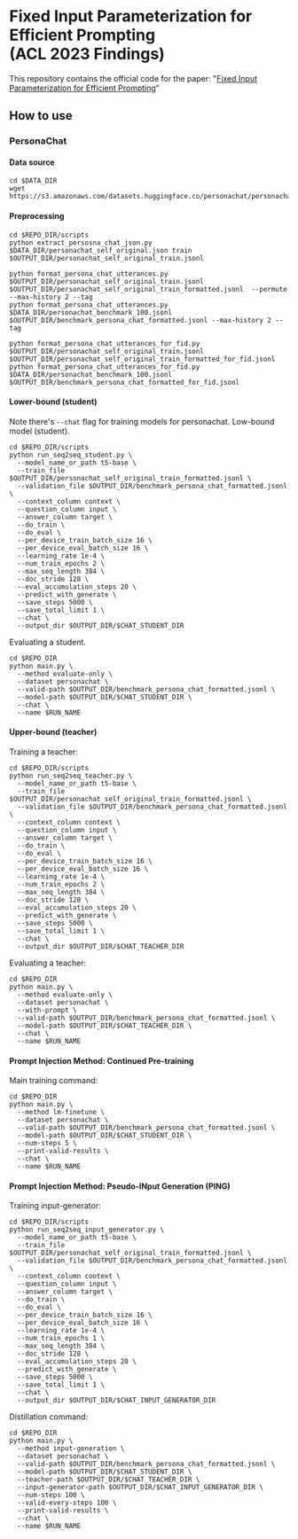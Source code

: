 # Fixed Input Parameterization for Efficient Prompting <br/>(ACL 2023 Findings)
This repository contains the official code for the paper: "[Fixed Input Parameterization for Efficient Prompting](https://arxiv.org/abs/2206.11349)"

## How to use

### PersonaChat

#### Data source
```
cd $DATA_DIR
wget https://s3.amazonaws.com/datasets.huggingface.co/personachat/personachat_self_original.json
```

#### Preprocessing
```
cd $REPO_DIR/scripts
python extract_persosna_chat_json.py $DATA_DIR/personachat_self_original.json train $OUTPUT_DIR/personachat_self_original_train.jsonl

python format_persona_chat_utterances.py $OUTPUT_DIR/personachat_self_original_train.jsonl $OUTPUT_DIR/personachat_self_original_train_formatted.jsonl  --permute --max-history 2 --tag
python format_persona_chat_utterances.py $DATA_DIR/personachat_benchmark_100.jsonl $OUTPUT_DIR/benchmark_persona_chat_formatted.jsonl --max-history 2 --tag

python format_persona_chat_utterances_for_fid.py $OUTPUT_DIR/personachat_self_original_train.jsonl $OUTPUT_DIR/personachat_self_original_train_formatted_for_fid.jsonl
python format_persona_chat_utterances_for_fid.py $DATA_DIR/personachat_benchmark_100.jsonl $OUTPUT_DIR/benchmark_persona_chat_formatted_for_fid.jsonl
```

#### Lower-bound (student)
Note there's `--chat` flag for training models for personachat.
Low-bound model (student).
```
cd $REPO_DIR/scripts
python run_seq2seq_student.py \
  --model_name_or_path t5-base \
  --train_file $OUTPUT_DIR/personachat_self_original_train_formatted.jsonl \
  --validation_file $OUTPUT_DIR/benchmark_persona_chat_formatted.jsonl \
  --context_column context \
  --question_column input \
  --answer_column target \
  --do_train \
  --do_eval \
  --per_device_train_batch_size 16 \
  --per_device_eval_batch_size 16 \
  --learning_rate 1e-4 \
  --num_train_epochs 2 \
  --max_seq_length 384 \
  --doc_stride 128 \
  --eval_accumulation_steps 20 \
  --predict_with_generate \
  --save_steps 5000 \
  --save_total_limit 1 \
  --chat \
  --output_dir $OUTPUT_DIR/$CHAT_STUDENT_DIR
```

Evaluating a student.
```
cd $REPO_DIR
python main.py \
  --method evaluate-only \
  --dataset personachat \
  --valid-path $OUTPUT_DIR/benchmark_persona_chat_formatted.jsonl \
  --model-path $OUTPUT_DIR/$CHAT_STUDENT_DIR \
  --chat \
  --name $RUN_NAME
```

#### Upper-bound (teacher)

Training a teacher:
```
cd $REPO_DIR/scripts
python run_seq2seq_teacher.py \
  --model_name_or_path t5-base \
  --train_file $OUTPUT_DIR/personachat_self_original_train_formatted.jsonl \
  --validation_file $OUTPUT_DIR/benchmark_persona_chat_formatted.jsonl \
  --context_column context \
  --question_column input \
  --answer_column target \
  --do_train \
  --do_eval \
  --per_device_train_batch_size 16 \
  --per_device_eval_batch_size 16 \
  --learning_rate 1e-4 \
  --num_train_epochs 2 \
  --max_seq_length 384 \
  --doc_stride 128 \
  --eval_accumulation_steps 20 \
  --predict_with_generate \
  --save_steps 5000 \
  --save_total_limit 1 \
  --chat \
  --output_dir $OUTPUT_DIR/$CHAT_TEACHER_DIR
```

Evaluating a teacher:
```
cd $REPO_DIR
python main.py \
  --method evaluate-only \
  --dataset personachat \
  --with-prompt \
  --valid-path $OUTPUT_DIR/benchmark_persona_chat_formatted.jsonl \
  --model-path $OUTPUT_DIR/$CHAT_TEACHER_DIR \
  --chat \
  --name $RUN_NAME
```

#### Prompt Injection Method: Continued Pre-training

Main training command:
```
cd $REPO_DIR
python main.py \
  --method lm-finetune \
  --dataset personachat \
  --valid-path $OUTPUT_DIR/benchmark_persona_chat_formatted.jsonl \
  --model-path $OUTPUT_DIR/$CHAT_STUDENT_DIR \
  --num-steps 5 \
  --print-valid-results \
  --chat \
  --name $RUN_NAME
```

#### Prompt Injection Method: Pseudo-INput Generation (PING)

Training input-generator:
```
cd $REPO_DIR/scripts
python run_seq2seq_input_generator.py \
  --model_name_or_path t5-base \
  --train_file $OUTPUT_DIR/personachat_self_original_train_formatted.jsonl \
  --validation_file $OUTPUT_DIR/benchmark_persona_chat_formatted.jsonl \
  --context_column context \
  --question_column input \
  --answer_column target \
  --do_train \
  --do_eval \
  --per_device_train_batch_size 16 \
  --per_device_eval_batch_size 16 \
  --learning_rate 1e-4 \
  --num_train_epochs 1 \
  --max_seq_length 384 \
  --doc_stride 128 \
  --eval_accumulation_steps 20 \
  --predict_with_generate \
  --save_steps 5000 \
  --save_total_limit 1 \
  --chat \
  --output_dir $OUTPUT_DIR/$CHAT_INPUT_GENERATOR_DIR
```

Distillation command:
```
cd $REPO_DIR
python main.py \
  --method input-generation \
  --dataset personachat \
  --valid-path $OUTPUT_DIR/benchmark_persona_chat_formatted.jsonl \
  --model-path $OUTPUT_DIR/$CHAT_STUDENT_DIR \
  --teacher-path $OUTPUT_DIR/$CHAT_TEACHER_DIR \
  --input-generator-path $OUTPUT_DIR/$CHAT_INPUT_GENERATOR_DIR \
  --num-steps 100 \
  --valid-every-steps 100 \
  --print-valid-results \
  --chat \
  --name $RUN_NAME
```
